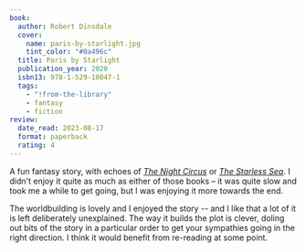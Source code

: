 ```yaml
---
book:
  author: Robert Dinsdale
  cover:
    name: paris-by-starlight.jpg
    tint_color: "#0a496c"
  title: Paris by Starlight
  publication_year: 2020
  isbn13: 978-1-529-10047-1
  tags:
    - "!from-the-library"
    - fantasy
    - fiction
review:
  date_read: 2023-08-17
  format: paperback
  rating: 4
---
```


A fun fantasy story, with echoes of [*The Night Circus*](/reviews/the-night-circus/) or [*The Starless Sea*](/reviews/the-starless-sea/).
I didn't enjoy it quite as much as either of those books – it was quite slow and took me a while to get going, but I was enjoying it more towards the end.

The worldbuilding is lovely and I enjoyed the story -- and I like that a lot of it is left deliberately unexplained.
The way it builds the plot is clever, doling out bits of the story in a particular order to get your sympathies going in the right direction.
I think it would benefit from re-reading at some point.